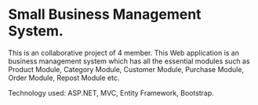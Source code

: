 # Small Business Management System.

This is an collaborative project of 4 member. This Web application is an business management system which has all the essential modules
such as Product Module, Category Module, Customer Module, Purchase Module, Order Module, Repost Module etc.

Technology used: ASP.NET, MVC, Entity Framework, Bootstrap.
